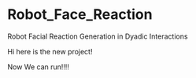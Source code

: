 # Robot_Face_Reaction
Robot Facial Reaction Generation in Dyadic Interactions

Hi here is the new project!

Now We can run!!!!
